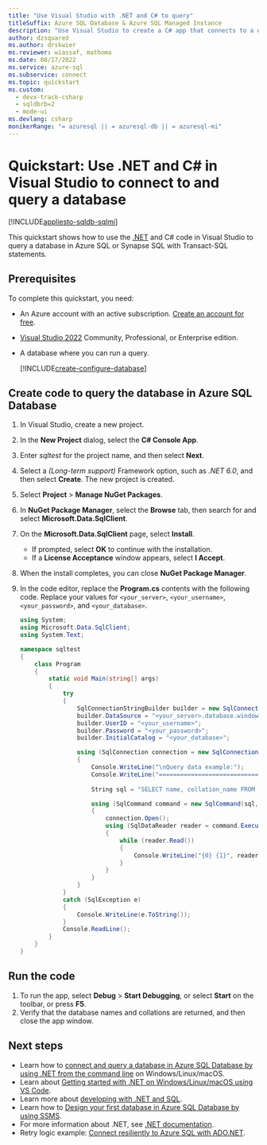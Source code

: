 ```yaml
---
title: "Use Visual Studio with .NET and C# to query"
titleSuffix: Azure SQL Database & Azure SQL Managed Instance
description: "Use Visual Studio to create a C# app that connects to a database in Azure SQL Database or Azure SQL Managed Instance and runs queries."
author: dzsquared
ms.author: drskwier
ms.reviewer: wiassaf, mathoma
ms.date: 08/17/2022
ms.service: azure-sql
ms.subservice: connect
ms.topic: quickstart
ms.custom:
  - devx-track-csharp
  - sqldbrb=2
  - mode-ui
ms.devlang: csharp
monikerRange: "= azuresql || = azuresql-db || = azuresql-mi"
---
```

# Quickstart: Use .NET and C# in Visual Studio to connect to and query a database
[!INCLUDE[appliesto-sqldb-sqlmi](../includes/appliesto-sqldb-sqlmi-asa.md)]

This quickstart shows how to use the [.NET](https://dotnet.microsoft.com) and C# code in Visual Studio to query a database in Azure SQL or Synapse SQL with Transact-SQL statements.

## Prerequisites

To complete this quickstart, you need:

- An Azure account with an active subscription. [Create an account for free](https://azure.microsoft.com/free/?ref=microsoft.com&utm_source=microsoft.com&utm_medium=docs&utm_campaign=visualstudio).
- [Visual Studio 2022](https://www.visualstudio.com/downloads/) Community, Professional, or Enterprise edition.
- A database where you can run a query.

  [!INCLUDE[create-configure-database](../includes/create-configure-database.md)]

## Create code to query the database in Azure SQL Database

1. In Visual Studio, create a new project. 
   
1. In the **New Project** dialog, select the **C# Console App**.
   
1. Enter *sqltest* for the project name, and then select **Next**.
   
1. Select a *(Long-term support)* Framework option, such as *.NET 6.0*, and then select **Create**. The new project is created.
   
1. Select **Project** > **Manage NuGet Packages**. 
   
1. In **NuGet Package Manager**, select the **Browse** tab, then search for and select **Microsoft.Data.SqlClient**.
   
1. On the **Microsoft.Data.SqlClient** page, select **Install**. 
   - If prompted, select **OK** to continue with the installation. 
   - If a **License Acceptance** window appears, select **I Accept**.
   
1. When the install completes, you can close **NuGet Package Manager**. 
   
1. In the code editor, replace the **Program.cs** contents with the following code. Replace your values for `<your_server>`, `<your_username>`, `<your_password>`, and `<your_database>`.
   
   ```csharp
   using System;
   using Microsoft.Data.SqlClient;
   using System.Text;
   
   namespace sqltest
   {
       class Program
       {
           static void Main(string[] args)
           {
               try 
               { 
                   SqlConnectionStringBuilder builder = new SqlConnectionStringBuilder();
                   builder.DataSource = "<your_server>.database.windows.net"; 
                   builder.UserID = "<your_username>";            
                   builder.Password = "<your_password>";     
                   builder.InitialCatalog = "<your_database>";
   
                   using (SqlConnection connection = new SqlConnection(builder.ConnectionString))
                   {
                       Console.WriteLine("\nQuery data example:");
                       Console.WriteLine("=========================================\n");
                       
                       String sql = "SELECT name, collation_name FROM sys.databases";
   
                       using (SqlCommand command = new SqlCommand(sql, connection))
                       {
                           connection.Open();
                           using (SqlDataReader reader = command.ExecuteReader())
                           {
                               while (reader.Read())
                               {
                                   Console.WriteLine("{0} {1}", reader.GetString(0), reader.GetString(1));
                               }
                           }
                       }                    
                   }
               }
               catch (SqlException e)
               {
                   Console.WriteLine(e.ToString());
               }
               Console.ReadLine();
           }
       }
   }
   ```

## Run the code

1. To run the app, select **Debug** > **Start Debugging**, or select **Start** on the toolbar, or press **F5**.
1. Verify that the database names and collations are returned, and then close the app window.

## Next steps

- Learn how to [connect and query a database in Azure SQL Database by using .NET from the command line](connect-query-dotnet-core.md) on Windows/Linux/macOS.  
- Learn about [Getting started with .NET on Windows/Linux/macOS using VS Code](/dotnet/core/tutorials/with-visual-studio-code).
- Learn more about [developing with .NET and SQL](/sql/connect/ado-net/sql).
- Learn how to [Design your first database in Azure SQL Database by using SSMS](design-first-database-tutorial.md).
- For more information about .NET, see [.NET documentation](/dotnet/).
- Retry logic example: [Connect resiliently to Azure SQL with ADO.NET][step-4-connect-resiliently-to-sql-with-ado-net-a78n].


<!-- Link references. -->

[step-4-connect-resiliently-to-sql-with-ado-net-a78n]: /sql/connect/ado-net/step-4-connect-resiliently-sql-ado-net

